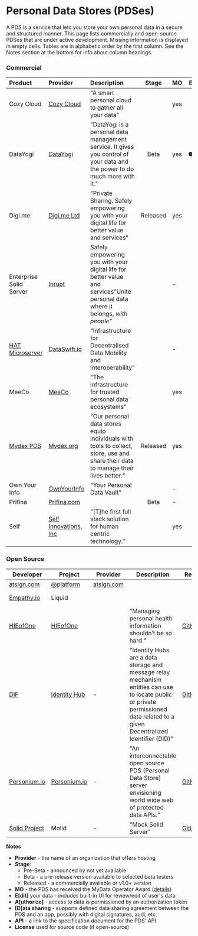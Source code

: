 # Personal Data Stores (PDSes)

A PDS is a service that lets you store your own personal data in a secure and structured manner. This page lists commercially and open-source PDSes that are under active development. Missing information is displayed in empty cells. Tables are in alphabetic order by the first column. See the Notes section at the bottom for info about column headings.

### Commercial

| Product                                            | Provider                                  | Description                       | Stage    | MO | E                                                 | A                                                 | D                                               | API |
| :------------------------------------------------- | :---------------------------------------- | :--------- | :----: | :----------------------------------------------------------- | -------------------------------------------------- | -------------------------------------------------- | -------------------------------------------------- | -------------------------------------------------- |
| Cozy Cloud                                         | [Cozy Cloud](https://cozy.io/en/)         | "A smart personal cloud to gather all your data" |            |  yes   |              |     |     |     |
| DataYogi | [DataYogi](https://datayogi.me) | "DataYogi is a personal data management service. It gives you control of your data and the power to do much more with it." | Beta | yes | ● | ●︎ | ●︎ | - |
| Digi.me | [Digi.me Ltd](https://digi.me) | "Private Sharing. Safely empowering you with your digital life for better value and services" | Released | yes |  |  |  |  |
| Enterprise Solid Server | [Inrupt](https://inrupt.com) | Safely empowering you with your digital life for better value and services"Unite personal data where it belongs, *with people"* | | - |  |  |  | [Solid](https://github.com/solid/solid-spec) |
| [HAT Microserver](https://www.hubofallthings.com/) | [DataSwift.io](https://www.dataswift.io/) | "Infrastructure for Decentralised Data Mobility and Interoperability" |            |   -    |  |  |  |      |
| MeeCo						     | [MeeCo](https://MeeCo.me)		 | "The infrastructure for trusted personal data ecosystems"	|            |  yes   |     | ● |   | [API-of-Me](https://docs.meeco.me/) |
| [Mydex PDS](https://mydex.org/platform-services/#personal-data-store) | [Mydex.org](https://mydex.org/) 		 | "Our personal data stores equip individuals with tools to collect, store, use and share their data to manage their lives better." |  Released  |  yes   |  |  |  |      |
| Own Your Info 				     | [OwnYourInfo](https://www.ownyourinfo.com/) | "Your Personal Data Vault" |            | - |                                    |                                    |                                    |  |
| Prifina                                            | [Prifina.com](http://Prifina.com)         |          |    Beta    |   -    |                                                              |                                                              |                                                              |  |
| Self             				     | [Self Innovations, Inc](SelfInnovations.ai) | "[T]he first full stack solution for human centric technology." |	      |  yes   |  |  |  |  |

### Open Source

| Developer                                 | Project                                                      | Provider                         | Description                                                  | Repo                                                         |  MO  | E    | A    | D    | API                                                          | License    |
| ----------------------------------------- | ------------------------------------------------------------ | -------------------------------- | ------------------------------------------------------------ | ------------------------------------------------------------ | :--: | ---- | ---- | ---- | ------------------------------------------------------------ | ---------- |
| [atsign.com](https://atsign.com)          | [@platform](https://atsign.dev/)                             | [atsign.com](https://atsign.com) |                                                              |                                                              |  -   |      |      |      | @platform                                                    |            |
| [Empathy.io](http://empathy.io)           | Liquid                                                       |                                  |                                                              |                                                              |      |      |      |      | Liquid                                                       | Apache 2.0 |
| [HIEofOne](https://hieofone.com/)         | [HIEofOne](https://hieofone.com/)                            |                                  | "Managing personal health information shouldn’t be so hard." | [GitHub](https://github.com/HIEofOne)                        |  -   |      |      |      |                                                              | MIT        |
| [DIF](https://identity.foundation/)       | [Identity Hub](https://identity.foundation/identity-hub/spec/) | -                                | "Identity Hubs are a data storage and message relay mechanism entities can use to locate public or private permissioned data related to a given Decentralized Identifier (DID)" | [GitHub](https://github.com/decentralized-identity/identity-hub) |  -   | -    |      |      | [Identity Hub](https://identity.foundation/identity-hub/spec/) |            |
| [Personium.io](https://personium.io)      | [Personium.io](https://personium.io)                         | -                                | "An interconnectable open source PDS (Personal Data Store) server envisioning world wide web of protected data APIs." | [GitHub](https://github.com/personium/)                      | yes  |      |      |      |                                                              | Apache 2.0 |
| [Solid Project](https://solidproject.org) | Molid                                                        | -                                | "Mock Solid Server"                                          | [GitLab](https://gitlab.com/angelo-v/molid-mock-solid-server) |  -   |      |      |      | [Solid](https://github.com/solid/solid-spec)                 | MIT        |

**Notes**

- **Provider** -  the name of an organization that offers hosting 
- **Stage**:
  - Pre-Beta - announced by not yet available
  - Beta - a pre-release version available to selected beta testers
  - Released - a commercially available or v1.0+ version 
- **MO** - the PDS has received the MyData Operator Award ([details](https://mydata.org/mydata-operators/award/))
- **E[dit]** your data - includes built-in UI for review/edit of user's data
- **A[uthorize]** - access to data is permissioned by an authorization token
- **[D]ata sharing** - supports defined data sharing agreement between the PDS and an app, possibly with digital signatures, audi, etc.
- **API** - a link to the specification document for the PDS' API
- **License** used for source code (if open-source)
